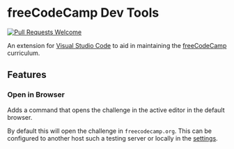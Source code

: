 # freeCodeCamp Dev Tools

[![Pull Requests Welcome](https://img.shields.io/badge/PRs-welcome-brightgreen.svg?style=flat)](https://makeapullrequest.com/)

An extension for [Visual Studio Code](https://code.visualstudio.com/) to aid in
maintaining the [freeCodeCamp](https://www.freecodecamp.org/) curriculum.

## Features

### Open in Browser
Adds a command that opens the challenge in the active editor in the default
browser.

By default this will open the challenge in `freecodecamp.org`. This can be
configured to another host such a testing server or locally in the
[settings](https://code.visualstudio.com/docs/getstarted/settings).
